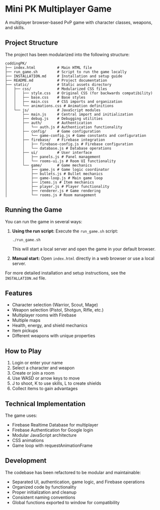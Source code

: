 # Mini PK Multiplayer Game

A multiplayer browser-based PvP game with character classes, weapons, and skills.

## Project Structure

The project has been modularized into the following structure:

```
coddingPK/
├── index.html          # Main HTML file
├── run_game.sh         # Script to run the game locally
├── INSTALLATION.md     # Installation and setup guide
├── README.md           # Project documentation
├── static/             # Static assets directory
│   ├── css/            # Modularized CSS files
│   │   ├── style.css   # Original CSS (for backwards compatibility)
│   │   ├── base.css    # Base styles
│   │   ├── main.css    # CSS imports and organization
│   │   └── animations.css # Animation definitions
│   └── js/             # JavaScript modules
│       ├── main.js     # Central import and initialization
│       ├── debug.js    # Debugging utilities
│       ├── auth/       # Authentication
│       │   └── auth.js # Authentication functionality
│       ├── config/     # Game configuration
│       │   └── game-config.js # Game constants and configuration
│       ├── firebase/   # Firebase integration
│       │   ├── firebase-config.js # Firebase configuration
│       │   └── database.js # Database operations
│       ├── ui/         # User interface
│       │   ├── panels.js # Panel management
│       │   └── rooms-ui.js # Room UI functionality
│       └── game/       # Game mechanics
│           ├── game.js # Game logic coordinator
│           ├── bullets.js # Bullet mechanics
│           ├── game-loop.js # Main game loop
│           ├── items.js # Item mechanics
│           ├── player.js # Player functionality
│           ├── renderer.js # Game rendering
│           └── rooms.js # Room management
```

## Running the Game

You can run the game in several ways:

1. **Using the run script:** Execute the `run_game.sh` script:
   ```
   ./run_game.sh
   ```
   This will start a local server and open the game in your default browser.

2. **Manual start:** Open `index.html` directly in a web browser or use a local server.

For more detailed installation and setup instructions, see the `INSTALLATION.md` file.

## Features

- Character selection (Warrior, Scout, Mage)
- Weapon selection (Pistol, Shotgun, Rifle, etc.)
- Multiplayer rooms with Firebase
- Multiple maps
- Health, energy, and shield mechanics
- Item pickups
- Different weapons with unique properties

## How to Play

1. Login or enter your name
2. Select a character and weapon
3. Create or join a room
4. Use WASD or arrow keys to move
5. J to shoot, K to use skills, L to create shields
6. Collect items to gain advantages

## Technical Implementation

The game uses:

- Firebase Realtime Database for multiplayer
- Firebase Authentication for Google login
- Modular JavaScript architecture
- CSS animations
- Game loop with requestAnimationFrame

## Development

The codebase has been refactored to be modular and maintainable:
- Separated UI, authentication, game logic, and Firebase operations
- Organized code by functionality
- Proper initialization and cleanup
- Consistent naming conventions
- Global functions exported to window for compatibility
